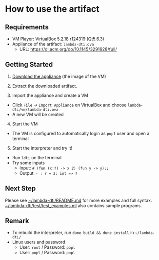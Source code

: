# How to use the artifact
## Requirements
- VM Player: VirtualBox 5.2.18 r124319 (Qt5.6.3)
- Appliance of the artifact: `lambda-dti.ova`
  - URL: https://dl.acm.org/do/10.1145/3291628/full/

## Getting Started
1. [Download the appliance](https://dl.acm.org/do/10.1145/3291628/full/) (the image of the VM)

2. Extract the downloaded artifact.

3. Import the appliance and create a VM
  - Click `File` -> `Import Appliance` on VirtualBox and choose `lambda-dti/vm/lambda-dti.ova`
  - A new VM will be created

4. Start the VM
  - The VM is configured to automatically login as `popl` user and open a terminal

5. Start the interpreter and try it!
  - Run `ldti` on the terminal
  - Try some inputs
    - Input: `# (fun (x:?) -> x 2) (fun y -> y);;`
    - Output: `- : ? = 2: int => ?`

## Next Step
Please see [~/lambda-dti/README.md](README.md) for more examples and full syntax.
[~/lambda-dti/test/test_examples.ml](test/test_examples.ml) also contains sample programs.

## Remark
- To rebuild the interpreter, run `dune build && dune install` in `~/lambda-dti/`
- Linux users and password
  - User: `root` / Password: `popl`
  - User: `popl` / Password: `popl`
